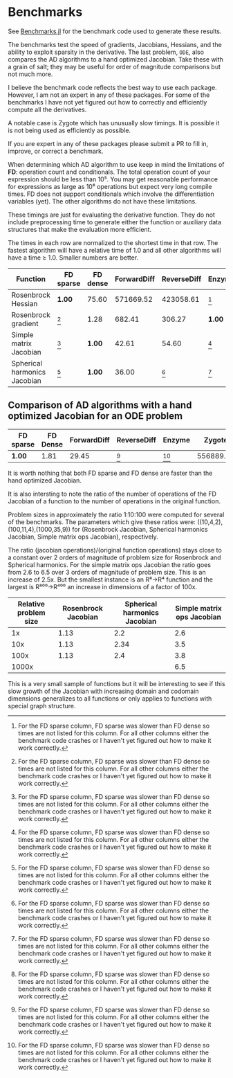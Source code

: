 # Benchmarks
See [Benchmarks.jl](https://github.com/brianguenter/Benchmarks) for the benchmark code used to generate these results.

The benchmarks test the speed of gradients, Jacobians, Hessians, and the ability to exploit sparsity in the derivative. The last problem, `ODE`, also compares the AD algorithms to a hand optimized Jacobian. Take these with a grain of salt; they may be useful for order of magnitude comparisons but not much more.

I believe the benchmark code reflects the best way to use each package. However, I am not an expert in any of these packages. For some of the benchmarks I have not yet figured out how to correctly and efficiently compute all the derivatives.

A notable case is Zygote which has unusually slow timings. It is possible it is not being used as efficiently as possible. 

If you are expert in any of these packages please submit a PR to fill in, improve, or correct a benchmark.

When determining which AD algorithm to use keep in mind the limitations of **FD**: operation count and conditionals. The total operation count of your expression should be less than 10⁵. You may get reasonable performance for expressions as large as 10⁶ operations but expect very long compile times. FD does not support conditionals which involve the differentiation variables (yet). The other algorithms do not have these limitations.

These timings are just for evaluating the derivative function. They do not include preprocessing time to generate either the function or auxiliary data structures that make the evaluation more efficient.

The times in each row are normalized to the shortest time in that row. The fastest algorithm will have a relative time of 1.0 and all other algorithms will have a time ≥ 1.0. Smaller numbers are better.


| Function | FD sparse | FD dense | ForwardDiff | ReverseDiff | Enzyme | Zygote |
|---------|-----------|----------|-------------|-------------|--------|--------|
| Rosenbrock Hessian | **1.00** | 75.60 | 571669.52 | 423058.61 | [^1] | 1015635.96 |
| Rosenbrock gradient | [^1] | 1.28 | 682.41 | 306.27 | **1.00** | 4726.62 |
| Simple matrix Jacobian | [^1] | **1.00** | 42.61 | 54.60 | [^1] | 130.13 |
| Spherical harmonics Jacobian | [^1] | **1.00** | 36.00 | [^1] | [^1] | [^1] |


 ## Comparison of AD algorithms with a hand optimized Jacobian for an ODE problem
| FD sparse | FD Dense | ForwardDiff | ReverseDiff | Enzyme | Zygote | Hand optimized|
|-----------|----------|-------------|-------------|--------|--------|---------------|
 **1.00** | 1.81 | 29.45 | [^1] | [^1] | 556889.67 | 2.47 |


It is worth nothing that both FD sparse and FD dense are faster than the hand optimized Jacobian.


It is also intersting to note the ratio of the number of operations of the FD Jacobian of a function to the number of operations in the original function. 

Problem sizes in approximately the ratio 1:10:100 were computed for several of the benchmarks. The parameters which give these ratios were: ((10,4,2),(100,11,4),(1000,35,9)) for (Rosenbrock Jacobian, Spherical harmonics Jacobian, Simple matrix ops Jacobian), respectively. 

The ratio (jacobian operations)/(original function operations) stays close to a constant over 2 orders of magnitude of problem size for Rosenbrock and Spherical harmonics. For the simple matrix ops Jacobian the ratio goes from 2.6 to 6.5 over 3 orders of magnitude of problem size. This is an increase of 2.5x. But the smallest instance is an R⁸->R⁴ function and the largest is R⁸⁰⁰->R⁴⁰⁰ an increase in dimensions of a factor of 100x.

|Relative problem size | Rosenbrock Jacobian | Spherical harmonics Jacobian | Simple matrix ops Jacobian |
|-------|---------------------|------------------------------|------------------------|
|  1x     | 1.13                | 2.2                          |          2.6           |
|  10x     | 1.13                | 2.34                          |          3.5          |
|  100x     | 1.13                | 2.4                          |          3.8          |
| 1000x     |                      |                             |          6.5          |

This is a very small sample of functions but it will be interesting to see if this slow growth of the Jacobian with  increasing domain and codomain dimensions generalizes to all functions or only applies to functions with special graph structure.

[^1]: For the FD sparse column, FD sparse was slower than FD dense so times are not listed for this column. For all other columns either the benchmark code crashes or I haven't yet figured out how to make it work correctly.
